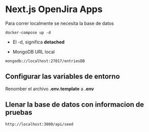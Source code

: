 # Next.js OpenJira Apps
Para correr localmente se necesita la base de datos
```
docker-compose up -d
```
* El -d, significa __detached__

* MongoDB URL local

```
mongodb://localhost:27017/entriesDB
```

## Configurar las variables de entorno
Renomber el archivo __.env.template__ a __.env__ 

## Llenar la base de datos con informacion de pruebas
``` http://localhost:3000/api/seed ```